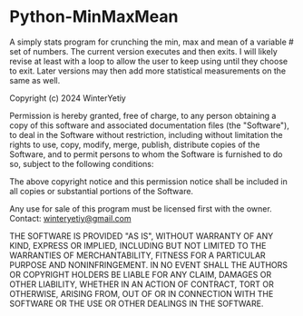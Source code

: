 # Python-MinMaxMean
A simply stats program for crunching the min, max and mean of a variable # set of numbers. The current version executes and
then exits. I will likely revise at least with a loop to allow the user to keep using until they choose to exit. Later versions
may then add more statistical measurements on the same as well.

Copyright (c) 2024 WinterYetiy

Permission is hereby granted, free of charge, to any person obtaining a copy
of this software and associated documentation files (the "Software"), to deal
in the Software without restriction, including without limitation the rights
to use, copy, modify, merge, publish, distribute copies of the Software, and to 
permit persons to whom the Software is furnished to do so, subject to the 
following conditions:

The above copyright notice and this permission notice shall be included in all
copies or substantial portions of the Software.

Any use for sale of this program must be licensed first with the owner. Contact:
winteryetiy@gmail.com

THE SOFTWARE IS PROVIDED "AS IS", WITHOUT WARRANTY OF ANY KIND, EXPRESS OR
IMPLIED, INCLUDING BUT NOT LIMITED TO THE WARRANTIES OF MERCHANTABILITY,
FITNESS FOR A PARTICULAR PURPOSE AND NONINFRINGEMENT. IN NO EVENT SHALL THE
AUTHORS OR COPYRIGHT HOLDERS BE LIABLE FOR ANY CLAIM, DAMAGES OR OTHER
LIABILITY, WHETHER IN AN ACTION OF CONTRACT, TORT OR OTHERWISE, ARISING FROM,
OUT OF OR IN CONNECTION WITH THE SOFTWARE OR THE USE OR OTHER DEALINGS IN THE
SOFTWARE.
